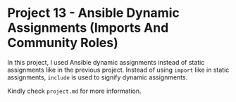 # Project 13 - Ansible Dynamic Assignments (Imports And Community Roles)

In this project, I used Ansible dynamic assignments instead of static assignments like in the previous project. Instead of using `import` like in static assignments, `include` is used to signify dynamic assignments. 

Kindly check `project.md` for more information.
